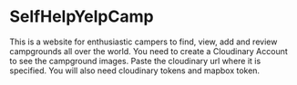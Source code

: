# SelfHelpYelpCamp
This is a website for enthusiastic campers to find, view, add and review campgrounds all over the world.
You need to create a Cloudinary Account to see the campground images. Paste the cloudinary url where it is specified.
You will also need cloudinary tokens and mapbox token.
